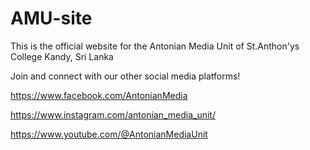 # AMU-site

This is the official website for the Antonian Media Unit of St.Anthon'ys College Kandy, Sri Lanka

Join and connect with our other social media platforms!

https://www.facebook.com/AntonianMedia

https://www.instagram.com/antonian_media_unit/

https://www.youtube.com/@AntonianMediaUnit
